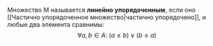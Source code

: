 Множество M называется **линейно упорядоченным**, если оно [[Частично упорядоченное множество|частично упорядочено]], и любые два элемента сравнимы:
$$\forall a, b\in A:\; (a\leq b)\vee(b\leq a)$$